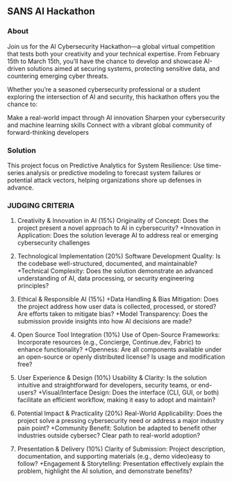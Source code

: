 ## SANS AI Hackathon

### About
Join us for the AI Cybersecurity Hackathon—a global virtual competition that tests both your creativity and your technical expertise. From February 15th to March 15th, you’ll have the chance to develop and showcase AI-driven solutions aimed at securing systems, protecting sensitive data, and countering emerging cyber threats.

Whether you’re a seasoned cybersecurity professional or a student exploring the intersection of AI and security, this hackathon offers you the chance to:

Make a real-world impact through AI innovation
Sharpen your cybersecurity and machine learning skills
Connect with a vibrant global community of forward-thinking developers

### Solution
This project focus on Predictive Analytics for System Resilience: Use time-series analysis or predictive modeling to forecast system failures or potential attack vectors, helping organizations shore up defenses in advance.

### JUDGING CRITERIA
1. Creativity & Innovation in AI (15%)
Originality of Concept: Does the project present a novel approach to AI in cybersecurity? +Innovation in Application: Does the solution leverage AI to address real or emerging cybersecurity challenges

2. Technological Implementation (20%)
Software Development Quality: Is the codebase well-structured, documented, and maintainable? +Technical Complexity: Does the solution demonstrate an advanced understanding of AI, data processing, or security engineering principles?

3. Ethical & Responsible AI (15%)
+Data Handling & Bias Mitigation: Does the project address how user data is collected, processed, or stored? Are efforts taken to mitigate bias? +Model Transparency: Does the submission provide insights into how AI decisions are made?

4. Open Source Tool Integration (10%)
Use of Open-Source Frameworks: Incorporate resources (e.g., Concierge, Continue.dev, Fabric) to enhance functionality? +Openness: Are all components available under an open-source or openly distributed license? Is usage and modification free?

5. User Experience & Design (10%)
Usability & Clarity: Is the solution intuitive and straightforward for developers, security teams, or end-users? +Visual/Interface Design: Does the interface (CLI, GUI, or both) facilitate an efficient workflow, making it easy to adopt and maintain?

6. Potential Impact & Practicality (20%)
Real-World Applicability: Does the project solve a pressing cybersecurity need or address a major industry pain point? +Community Benefit: Solution be adapted to benefit other industries outside cybersec? Clear path to real-world adoption?

7. Presentation & Delivery (10%)
Clarity of Submission: Project description, documentation, and supporting materials (e.g., demo video)easy to follow? +Engagement & Storytelling: Presentation effectively explain the problem, highlight the AI solution, and demonstrate benefits?